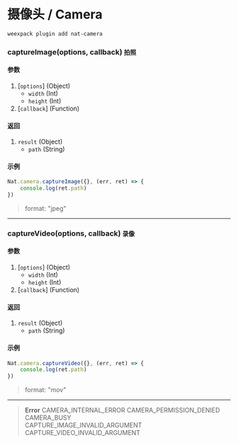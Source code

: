 # 摄像头 / Camera

```bash
weexpack plugin add nat-camera
```

### captureImage(options, callback) <small class="sub">拍照</small>

#### 参数
1. [`options`] (Object)
	- `width` (Int)
	- `height` (Int)
2. [`callback`] (Function)

#### 返回
1. `result` (Object)
	- `path` (String)

#### 示例
```js
Nat.camera.captureImage({}, (err, ret) => {
	console.log(ret.path)
})
```

> format: "jpeg"

---

### captureVideo(options, callback) <small class="sub">录像</small>

#### 参数
1. [`options`] (Object)
	- `width` (Int)
	- `height` (Int)
2. [`callback`] (Function)

#### 返回
1. `result` (Object)
	- `path` (String)

#### 示例
```js
Nat.camera.captureVideo({}, (err, ret) => {
	console.log(ret.path)
})
```

> format: "mov"

---

> **Error**	
> CAMERA_INTERNAL_ERROR	
> CAMERA_PERMISSION_DENIED	
> CAMERA_BUSY	
> CAPTURE_IMAGE_INVALID_ARGUMENT	
> CAPTURE_VIDEO_INVALID_ARGUMENT	
